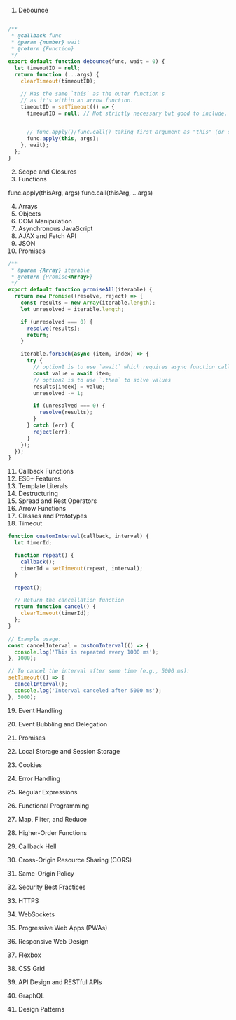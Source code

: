 1. Debounce

```js

/**
 * @callback func
 * @param {number} wait
 * @return {Function}
 */
export default function debounce(func, wait = 0) {
  let timeoutID = null;
  return function (...args) {
    clearTimeout(timeoutID);

    // Has the same `this` as the outer function's
    // as it's within an arrow function.
    timeoutID = setTimeout(() => {
      timeoutID = null; // Not strictly necessary but good to include.


      // func.apply()/func.call() taking first argument as "this" (or context), args are passed in as "args".
      func.apply(this, args);
    }, wait);
  };
}

```

2. Scope and Closures
3. Functions

func.apply(thisArg, args)
func.call(thisArg, ...args)


4. Arrays
5. Objects
6. DOM Manipulation
7. Asynchronous JavaScript
8. AJAX and Fetch API
9. JSON
10. Promises

```js
/**
 * @param {Array} iterable
 * @return {Promise<Array>}
 */
export default function promiseAll(iterable) {
  return new Promise((resolve, reject) => {
    const results = new Array(iterable.length);
    let unresolved = iterable.length;

    if (unresolved === 0) {
      resolve(results);
      return;
    }

    iterable.forEach(async (item, index) => {
      try {
        // option1 is to use `await` which requires async function call
        const value = await item;
        // option2 is to use `.then` to solve values
        results[index] = value;
        unresolved -= 1;

        if (unresolved === 0) {
          resolve(results);
        }
      } catch (err) {
        reject(err);
      }
    });
  });
}
```


11. Callback Functions
12. ES6+ Features
13. Template Literals
14. Destructuring
15. Spread and Rest Operators
16. Arrow Functions
17. Classes and Prototypes
18. Timeout

```js
function customInterval(callback, interval) {
  let timerId;

  function repeat() {
    callback();
    timerId = setTimeout(repeat, interval);
  }

  repeat();

  // Return the cancellation function
  return function cancel() {
    clearTimeout(timerId);
  };
}

// Example usage:
const cancelInterval = customInterval(() => {
  console.log('This is repeated every 1000 ms');
}, 1000);

// To cancel the interval after some time (e.g., 5000 ms):
setTimeout(() => {
  cancelInterval();
  console.log('Interval canceled after 5000 ms');
}, 5000);

```
19. Event Handling
20. Event Bubbling and Delegation
21. Promises
22. Local Storage and Session Storage
23. Cookies
24. Error Handling
25. Regular Expressions
26. Functional Programming
27. Map, Filter, and Reduce
28. Higher-Order Functions
29. Callback Hell

36. Cross-Origin Resource Sharing (CORS)
37. Same-Origin Policy
38. Security Best Practices
39. HTTPS
40. WebSockets
41. Progressive Web Apps (PWAs)
42. Responsive Web Design
43. Flexbox
44. CSS Grid

48. API Design and RESTful APIs
49. GraphQL
50. Design Patterns